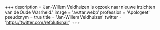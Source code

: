 +++
description = 'Jan-Willem Veldhuizen is opzoek naar nieuwe inzichten van de Oude Waarheid.'
image = 'avatar.webp'
profession = 'Apologeet'
pseudonym = true
title = 'Jan-Willem Veldhuizen'
twitter = 'https://twitter.com/refolutionair'
+++
